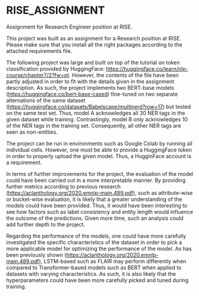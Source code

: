 # RISE_ASSIGNMENT
Assignment for Research Engineer position at RISE.

This project was built as an assignment for a Research position at RISE. Please make sure that you install all the right packages according to the attached requirements file.

The following project was large and built on top of the tutorial on token classification provided by HuggingFace: https://huggingface.co/learn/nlp-course/chapter7/2?fw=pt. However, the contents of the file have been partly adjusted in order to fit with the details given in the assignment description. As such, the project implements two BERT-base models (https://huggingface.co/bert-base-cased) fine-tuned on two separate alternations of the same dataset (https://huggingface.co/datasets/Babelscape/multinerd?row=17) but tested on the same test set. Thus, model A acknowledges all 30 NER tags in the given dataset while training. Contrastingly, model B only acknowledges 10 of the NER tags in the training set. Consequently, all other NER tags are seen as non-entities.

The project can be run in environments such as Google Colab by running all individual cells. However, one must be able to provide a HuggingFace token in order to properly upload the given model. Thus, a HugginFace account is a requirement.

In terms of further improvements for the project, the evaluation of the model could have been carried out in a more interpretable manner. By providing further metrics according to previous research (https://aclanthology.org/2020.emnlp-main.489.pdf), such as attribute-wise or bucket-wise evaluation, it is likely that a greater understanding of the models could have been provided. Thus, it would have been interesting to see how factors such as label consistency and entity length would influence the outcome of the predictions. Given more time, such an analysis could add further depth to the project.

Regarding the performance of the models, one could have more carefully investigated the specific characteristics of the dataset in order to pick a more applicable model for optimizing the performance of the model. As has been previously shown (https://aclanthology.org/2020.emnlp-main.489.pdf), LSTM-based such as FLAIR may perform differently when compared to Transformer-based models such as BERT when applied to datasets with varying characteristics. As such, it is also likely that the hyperparameters could have been more carefully picked and tuned during training.



